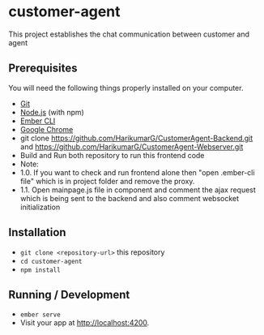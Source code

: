 # customer-agent

This project establishes the chat communication between customer and agent

## Prerequisites

You will need the following things properly installed on your computer.

* [Git](https://git-scm.com/)
* [Node.js](https://nodejs.org/) (with npm)
* [Ember CLI](https://ember-cli.com/)
* [Google Chrome](https://google.com/chrome/)
* git clone https://github.com/HarikumarG/CustomerAgent-Backend.git and https://github.com/HarikumarG/CustomerAgent-Webserver.git
* Build and Run both repository to run this frontend code
* Note:
* 1.0. If you want to check and run frontend alone then "open .ember-cli file" which is in project folder and remove the proxy.
* 1.1. Open mainpage.js file in component and comment the ajax request which is being sent to the backend and also comment websocket initialization

## Installation

* `git clone <repository-url>` this repository
* `cd customer-agent`
* `npm install`

## Running / Development

* `ember serve`
* Visit your app at [http://localhost:4200](http://localhost:4200).
